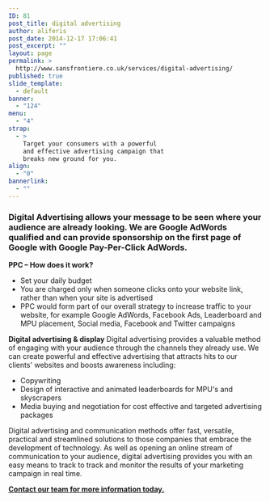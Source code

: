 ```yaml
---
ID: 81
post_title: digital advertising
author: aliferis
post_date: 2014-12-17 17:06:41
post_excerpt: ""
layout: page
permalink: >
  http://www.sansfrontiere.co.uk/services/digital-advertising/
published: true
slide_template:
  - default
banner:
  - "124"
menu:
  - "4"
strap:
  - >
    Target your consumers with a powerful
    and effective advertising campaign that
    breaks new ground for you.
align:
  - "0"
bannerlink:
  - ""
---
```

<h3>Digital Advertising allows your message to be seen where your audience are already looking. We are Google AdWords qualified and can provide sponsorship on the first page of Google with Google Pay-Per-Click AdWords.</h3>
<strong>PPC – How does it work?</strong>
<ul>
 	<li>Set your daily budget</li>
 	<li>You are charged only when someone clicks onto your website link, rather than when your site is advertised</li>
 	<li>PPC would form part of our overall strategy to increase traffic to your website, for example Google AdWords, Facebook Ads, Leaderboard and MPU placement, Social media, Facebook and Twitter campaigns</li>
</ul>
<strong>Digital advertising &amp; display</strong>
Digital advertising provides a valuable method of engaging with your audience through the channels they already use. We can create powerful and effective advertising that attracts hits to our clients' websites and boosts awareness including:
<ul>
 	<li>Copywriting</li>
 	<li>Design of interactive and animated leaderboards for MPU's and skyscrapers</li>
 	<li>Media buying and negotiation for cost effective and targeted advertising packages</li>
</ul>
Digital advertising and communication methods offer fast, versatile, practical and streamlined solutions to those companies that embrace the development of technology. As well as opening an online stream of communication to your audience, digital advertising provides you with an easy means to track to track and monitor the results of your marketing campaign in real time.

<a href="http://www.sansfrontiere.co.uk/contact/" target="_blank"><strong>Contact our team for more information today.</strong></a>